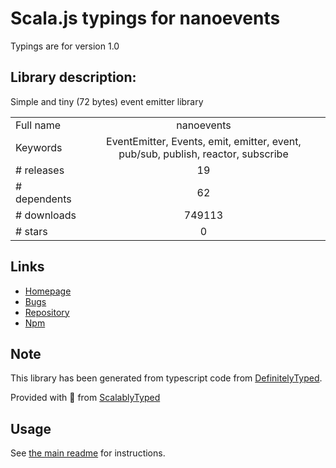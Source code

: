 
# Scala.js typings for nanoevents

Typings are for version 1.0

## Library description:
Simple and tiny (72 bytes) event emitter library

|                    |                 |
| ------------------ | :-------------: |
| Full name          | nanoevents |
| Keywords           | EventEmitter, Events, emit, emitter, event, pub/sub, publish, reactor, subscribe |
| # releases         | 19 |
| # dependents       | 62 |
| # downloads        | 749113 |
| # stars            | 0 |

## Links
- [Homepage](https://github.com/ai/nanoevents#readme)
- [Bugs](https://github.com/ai/nanoevents/issues)
- [Repository](https://github.com/ai/nanoevents)
- [Npm](https://www.npmjs.com/package/nanoevents)
    


## Note
This library has been generated from typescript code from [DefinitelyTyped](https://definitelytyped.org).

Provided with :purple_heart: from [ScalablyTyped](https://github.com/oyvindberg/ScalablyTyped)

## Usage
See [the main readme](../../readme.md) for instructions.



